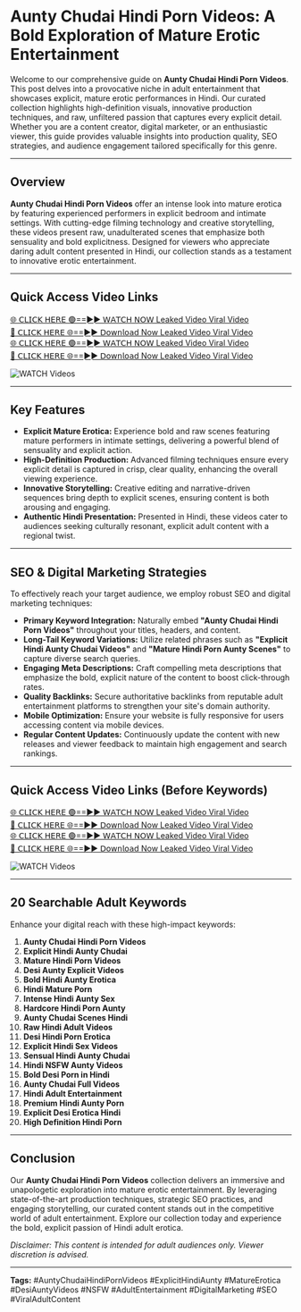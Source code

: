 # Aunty Chudai Hindi Porn Videos: A Bold Exploration of Mature Erotic Entertainment

Welcome to our comprehensive guide on **Aunty Chudai Hindi Porn Videos**. This post delves into a provocative niche in adult entertainment that showcases explicit, mature erotic performances in Hindi. Our curated collection highlights high-definition visuals, innovative production techniques, and raw, unfiltered passion that captures every explicit detail. Whether you are a content creator, digital marketer, or an enthusiastic viewer, this guide provides valuable insights into production quality, SEO strategies, and audience engagement tailored specifically for this genre.

---

## Overview

**Aunty Chudai Hindi Porn Videos** offer an intense look into mature erotica by featuring experienced performers in explicit bedroom and intimate settings. With cutting-edge filming technology and creative storytelling, these videos present raw, unadulterated scenes that emphasize both sensuality and bold explicitness. Designed for viewers who appreciate daring adult content presented in Hindi, our collection stands as a testament to innovative erotic entertainment.

---

## Quick Access Video Links

[🌐 𝖢𝖫𝖨𝖢𝖪 𝖧𝖤𝖱𝖤 🟢==►► 𝖶𝖠𝖳𝖢𝖧 𝖭𝖮𝖶 Leaked Video Viral Video](https://vcr24.blogspot.com/)  
[🔴 𝖢𝖫𝖨𝖢𝖪 𝖧𝖤𝖱𝖤 🌐==►► 𝖣𝗈𝗐𝗇𝗅𝗈𝖺𝖽 Now Leaked Video Viral Video](https://vcr24.blogspot.com/)  
[🌐 𝖢𝖫𝖨𝖢𝖪 𝖧𝖤𝖱𝖤 🟢==►► 𝖶𝖠𝖳𝖢𝖧 𝖭𝖮𝖶 Leaked Video Viral Video](https://vcr24.blogspot.com/)  
[🔴 𝖢𝖫𝖨𝖢𝖪 𝖧𝖤𝖱𝖤 🌐==►► 𝖣𝗈𝗐𝗇𝗅𝗈𝖺𝖽 Now Leaked Video Viral Video](https://vcr24.blogspot.com/)

<a href="https://vcr24.blogspot.com/" rel="nofollow" data-target="animated-image.originalLink">
  <img src="https://camo.githubusercontent.com/8a4f000d20f83aca3bf7ec5f350d767afa0574a8a352519fd8cfa583a6f93a33/68747470733a2f2f692e696d6775722e636f6d2f644a486b345a712e676966" alt="WATCH Videos" style="max-width: 100%; display: inline-block;">
</a>

---

## Key Features

- **Explicit Mature Erotica:** Experience bold and raw scenes featuring mature performers in intimate settings, delivering a powerful blend of sensuality and explicit action.
- **High-Definition Production:** Advanced filming techniques ensure every explicit detail is captured in crisp, clear quality, enhancing the overall viewing experience.
- **Innovative Storytelling:** Creative editing and narrative-driven sequences bring depth to explicit scenes, ensuring content is both arousing and engaging.
- **Authentic Hindi Presentation:** Presented in Hindi, these videos cater to audiences seeking culturally resonant, explicit adult content with a regional twist.

---

## SEO & Digital Marketing Strategies

To effectively reach your target audience, we employ robust SEO and digital marketing techniques:
- **Primary Keyword Integration:** Naturally embed **"Aunty Chudai Hindi Porn Videos"** throughout your titles, headers, and content.
- **Long-Tail Keyword Variations:** Utilize related phrases such as **"Explicit Hindi Aunty Chudai Videos"** and **"Mature Hindi Porn Aunty Scenes"** to capture diverse search queries.
- **Engaging Meta Descriptions:** Craft compelling meta descriptions that emphasize the bold, explicit nature of the content to boost click-through rates.
- **Quality Backlinks:** Secure authoritative backlinks from reputable adult entertainment platforms to strengthen your site's domain authority.
- **Mobile Optimization:** Ensure your website is fully responsive for users accessing content via mobile devices.
- **Regular Content Updates:** Continuously update the content with new releases and viewer feedback to maintain high engagement and search rankings.

---

## Quick Access Video Links (Before Keywords)

[🌐 𝖢𝖫𝖨𝖢𝖪 𝖧𝖤𝖱𝖤 🟢==►► 𝖶𝖠𝖳𝖢𝖧 𝖭𝖮𝖶 Leaked Video Viral Video](https://vcr24.blogspot.com/)  
[🔴 𝖢𝖫𝖨𝖢𝖪 𝖧𝖤𝖱𝖤 🌐==►► 𝖣𝗈𝗐𝗇𝗅𝗈𝖺𝖽 Now Leaked Video Viral Video](https://vcr24.blogspot.com/)  
[🌐 𝖢𝖫𝖨𝖢𝖪 𝖧𝖤𝖱𝖤 🟢==►► 𝖶𝖠𝖳𝖢𝖧 𝖭𝖮𝖶 Leaked Video Viral Video](https://vcr24.blogspot.com/)  
[🔴 𝖢𝖫𝖨𝖢𝖪 𝖧𝖤𝖱𝖤 🌐==►► 𝖣𝗈𝗐𝗇𝗅𝗈𝖺𝖽 Now Leaked Video Viral Video](https://vcr24.blogspot.com/)

<a href="https://vcr24.blogspot.com/" rel="nofollow" data-target="animated-image.originalLink">
  <img src="https://camo.githubusercontent.com/8a4f000d20f83aca3bf7ec5f350d767afa0574a8a352519fd8cfa583a6f93a33/68747470733a2f2f692e696d6775722e636f6d2f644a486b345a712e676966" alt="WATCH Videos" style="max-width: 100%; display: inline-block;">
</a>

---

## 20 Searchable Adult Keywords

Enhance your digital reach with these high-impact keywords:
1. **Aunty Chudai Hindi Porn Videos**
2. **Explicit Hindi Aunty Chudai**
3. **Mature Hindi Porn Videos**
4. **Desi Aunty Explicit Videos**
5. **Bold Hindi Aunty Erotica**
6. **Hindi Mature Porn**
7. **Intense Hindi Aunty Sex**
8. **Hardcore Hindi Porn Aunty**
9. **Aunty Chudai Scenes Hindi**
10. **Raw Hindi Adult Videos**
11. **Desi Hindi Porn Erotica**
12. **Explicit Hindi Sex Videos**
13. **Sensual Hindi Aunty Chudai**
14. **Hindi NSFW Aunty Videos**
15. **Bold Desi Porn in Hindi**
16. **Aunty Chudai Full Videos**
17. **Hindi Adult Entertainment**
18. **Premium Hindi Aunty Porn**
19. **Explicit Desi Erotica Hindi**
20. **High Definition Hindi Porn**

---

## Conclusion

Our **Aunty Chudai Hindi Porn Videos** collection delivers an immersive and unapologetic exploration into mature erotic entertainment. By leveraging state-of-the-art production techniques, strategic SEO practices, and engaging storytelling, our curated content stands out in the competitive world of adult entertainment. Explore our collection today and experience the bold, explicit passion of Hindi adult erotica.

*Disclaimer: This content is intended for adult audiences only. Viewer discretion is advised.*

---

**Tags:** #AuntyChudaiHindiPornVideos #ExplicitHindiAunty #MatureErotica #DesiAuntyVideos #NSFW #AdultEntertainment #DigitalMarketing #SEO #ViralAdultContent
